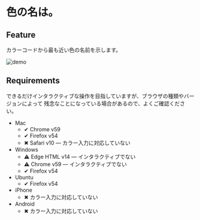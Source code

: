 # 色の名は。

## Feature

カラーコードから最も近い色の名前を示します。

<img src="img/demo.gif" alt="demo" />

## Requirements

できるだけインタラクティブな操作を目指していますが、ブラウザの種類やバージョンによって
残念なことになっている場合があるので、よくご確認ください。

- Mac
    - ✔ Chrome v59
    - ✔ Firefox v54
    - ✖ Safari v10 &mdash; カラー入力に対応していない
- Windows
    - ⚠ Edge HTML v14 &mdash; インタラクティブでない
    - ⚠ Chrome v59 &mdash; インタラクティブでない
    - ✔ Firefox v54
- Ubuntu
    - ✔ Firefox v54
- iPhone
    - ✖ カラー入力に対応していない
- Android
    - ✖ カラー入力に対応していない

